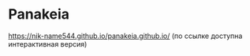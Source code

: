 # Panakeia

https://nik-name544.github.io/panakeia.github.io/
(по ссылке доступна интерактивная версия)
